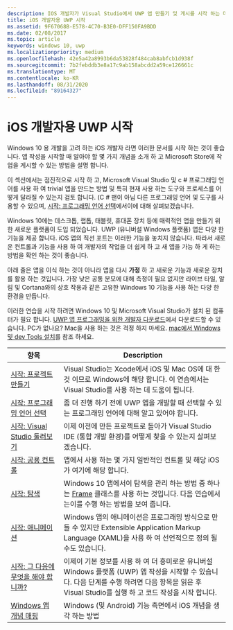 ```yaml
---
description: IOS 개발자가 Visual Studio에서 UWP 앱 만들기 및 게시를 시작 하는 데 도움이 되는 연습 문서를 참조 하세요.
title: iOS 개발자용 UWP 시작
ms.assetid: 9F67068B-E578-4C70-B3E0-DFF150FA9BDD
ms.date: 02/08/2017
ms.topic: article
keywords: windows 10, uwp
ms.localizationpriority: medium
ms.openlocfilehash: 42e5a42a8993b6da53828f484cab8abfcb1d938f
ms.sourcegitcommit: 7b2febddb3e8a17c9ab158abcdd2a59ce126661c
ms.translationtype: MT
ms.contentlocale: ko-KR
ms.lasthandoff: 08/31/2020
ms.locfileid: "89164327"
---
```

# <a name="getting-started-with-uwp-for-ios-developers"></a>iOS 개발자용 UWP 시작


Windows 10 용 개발을 고려 하는 iOS 개발자 라면 이러한 문서를 시작 하는 것이 좋습니다. 앱 작성을 시작할 때 알아야 할 몇 가지 개념을 소개 하 고 Microsoft Store에 작업을 게시할 수 있는 방법을 설명 합니다.

이 섹션에서는 점진적으로 시작 하 고, Microsoft Visual Studio 및 c # 프로그래밍 언어를 사용 하 여 trivial 앱을 만드는 방법 및 특히 현재 사용 하는 도구와 프로세스를 어떻게 달라질 수 있는지 검토 합니다. (C # 팬이 아님 다른 프로그래밍 언어 및 도구를 사용할 수 있으며, [시작: 프로그래밍 언어 선택](getting-started-choosing-a-programming-language.md)에서이에 대해 살펴보겠습니다.

Windows 10에는 데스크톱, 랩톱, 태블릿, 휴대폰 장치 등에 매력적인 앱을 만들기 위한 새로운 플랫폼이 도입 되었습니다. UWP (유니버설 Windows 플랫폼) 앱은 다양 한 기능을 제공 합니다. iOS 앱의 직선 포트는 이러한 기능을 놓치지 않습니다. 따라서 새로운 컨트롤과 기능을 사용 하 여 개발자의 작업을 더 쉽게 하 고 새 앱을 가능 하 게 하는 방법을 확인 하는 것이 좋습니다.

아래 줄은 앱을 이식 하는 것이 아니라 앱을 다시 **가정** 하 고 새로운 기능과 새로운 장치를 활용 하는 것입니다. 가장 낮은 공통 분모에 대해 측정이 필요 없지만 라이브 타일, 알림 및 Cortana와의 상호 작용과 같은 고유한 Windows 10 기능을 사용 하는 다양 한 환경을 만듭니다.

이러한 연습을 시작 하려면 Windows 10 및 Microsoft Visual Studio가 설치 된 컴퓨터가 필요 합니다. [UWP 앱 프로그래밍을 위한 개발자 다운로드](https://developer.microsoft.com/windows/downloads)에서 다운로드할 수 있습니다. PC가 없나요? Mac을 사용 하는 것은 걱정 하지 마세요. [mac에서 Windows 및 dev Tools 설치](setting-up-your-mac-with-windows-10.md)를 참조 하세요.

| 항목 | Description |
|-------|-------------|
| [시작: 프로젝트 만들기](getting-started-creating-a-project.md) | Visual Studio는 Xcode에서 iOS 및 Mac OS에 대 한 것 이므로 Windows에 해당 합니다. 이 연습에서는 Visual Studio를 사용 하는 데 도움이 됩니다. |
| [시작: 프로그래밍 언어 선택](getting-started-choosing-a-programming-language.md) | 좀 더 진행 하기 전에 UWP 앱을 개발할 때 선택할 수 있는 프로그래밍 언어에 대해 알고 있어야 합니다. |
| [시작: Visual Studio 둘러보기](getting-started-getting-around-in-visual-studio.md) | 이제 이전에 만든 프로젝트로 돌아가 Visual Studio IDE (통합 개발 환경)를 어떻게 찾을 수 있는지 살펴보겠습니다. |
| [시작: 공용 컨트롤](getting-started-common-controls.md) | 앱에서 사용 하는 몇 가지 일반적인 컨트롤 및 해당 iOS가 여기에 해당 합니다. |
| [시작: 탐색](getting-started-navigation.md) | Windows 10 앱에서이 탐색을 관리 하는 방법 중 하나는 [Frame](/uwp/api/Windows.UI.Xaml.Controls.Frame) 클래스를 사용 하는 것입니다. 다음 연습에서는이를 수행 하는 방법을 보여 줍니다. |
| [시작: 애니메이션](getting-started-animation.md) | Windows 앱의 애니메이션은 프로그래밍 방식으로 만들 수 있지만 Extensible Application Markup Language (XAML)을 사용 하 여 선언적으로 정의 될 수도 있습니다. |
| [시작: 그 다음에 무엇을 해야 합니까?](getting-started-what-next.md) | 이제이 기본 정보를 사용 하 여 더 흥미로운 유니버설 Windows 플랫폼 (UWP) 앱 작성을 시작할 수 있습니다. 다음 단계를 수행 하려면 다음 항목을 읽은 후 Visual Studio를 실행 하 고 코드 작성을 시작 합니다. |
| [Windows 앱 개념 매핑](./android-ios-uwp-map.md) | Windows (및 Android) 기능 측면에서 iOS 개념을 생각 하는 방법 |

 

 

 